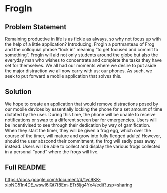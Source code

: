 # FrogIn

## Problem Statement
Remaining productive in life is as fickle as always, so why not focus up with the help of a little
application? Introducing, FrogIn a portmanteau of Frog and the colloquial phrase “lock in”
meaning “to get focused and commit to something”. FrogIn will aid not only students around
the globe but also the everyday man who wishes to concentrate and complete the tasks they
have set for themselves. We all had our moments where we desire to put aside the major distraction we all now carry with us: our phones. As such, we seek to put forward a mobile application that solves this.

## Solution
We hope to create an application that would remove distractions posed by our mobile devices
by essentially locking the phone for a set amount of time dictated by the user. During this
time, the phone will be unable to receive notifications or swap to a different screen bar for
emergencies. Users will be incentivised to see through their dedication by way of gamification.
When they start the timer, they will be given a frog egg, which over the course of the timer,
will mature and grow into fully fledged adults! However, should the user abscond their
commitment, the frog will sadly pass away instead. Users will be able to collect and display
the various frogs collected in a personal “pond” where the frogs will live.

## Full README
https://docs.google.com/document/d/1yc9KK-xlpNC51n4DE_wswI6iQt7f8Em-ETr5ljg4Yx4/edit?usp=sharing
